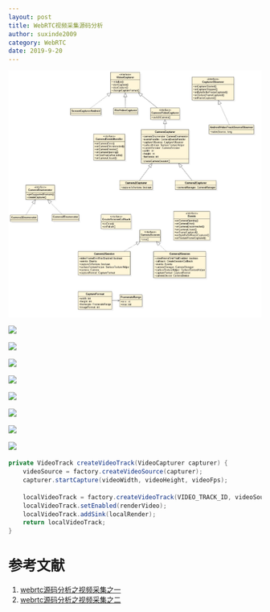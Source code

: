 ```yaml
---
layout: post
title: WebRTC视频采集源码分析
author: suxinde2009
category: WebRTC
date: 2019-9-20
---
```


![](../assets/img/Resources/WebRTC/webrtc-video-capture-pic1.jpg)

![](../assets/img/Resources/WebRTC/webrtc-video-capture-pic2.jpg)

![](../assets/img/Resources/WebRTC/webrtc-video-capture-pic3.jpg)

![](../assets/img/Resources/WebRTC/webrtc-video-capture-pic4.jpg)

![](../assets/img/Resources/WebRTC/webrtc-video-capture-pic5.jpg)

![](../assets/img/Resources/WebRTC/webrtc-video-capture-pic6.jpg)

![](../assets/img/Resources/WebRTC/webrtc-video-capture-pic7.jpg)

![](../assets/img/Resources/WebRTC/webrtc-video-capture-pic8.jpg)

![](../assets/img/Resources/WebRTC/webrtc-video-capture-pic9.jpg)

```java
private VideoTrack createVideoTrack(VideoCapturer capturer) {
    videoSource = factory.createVideoSource(capturer);
    capturer.startCapture(videoWidth, videoHeight, videoFps);

    localVideoTrack = factory.createVideoTrack(VIDEO_TRACK_ID, videoSource);
    localVideoTrack.setEnabled(renderVideo);
    localVideoTrack.addSink(localRender);
    return localVideoTrack;
}
```



# 参考文献
1. [webrtc源码分析之视频采集之一](https://www.jianshu.com/p/5902d4953ed9)
2. [webrtc源码分析之视频采集之二](https://www.jianshu.com/p/5624f1f0d8ee)



